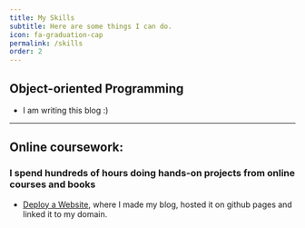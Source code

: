 ```yaml
---
title: My Skills
subtitle: Here are some things I can do.
icon: fa-graduation-cap
permalink: /skills
order: 2
---
```


## Object-oriented Programming

* I am writing this blog :)

-----------------

## Online coursework:

### I spend hundreds of hours doing hands-on projects from online courses and books
  * [Deploy a Website](https://www.codecademy.com/learn/deploy-a-website), where I made my blog, hosted it on github pages and linked it to my domain.
